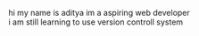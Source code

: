 hi my name is aditya im a aspiring web developer
<br>
i am still learning to use version controll system
